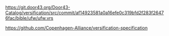 
https://git.door43.org/Door43-Catalog/versification/src/commit/af14923581a0a16efe0c319bfd2f283f26476fac/bible/ufw/ufw.vrs


https://github.com/Copenhagen-Alliance/versification-specification